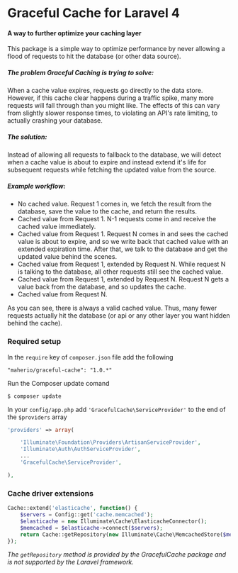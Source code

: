 Graceful Cache for Laravel 4
================

#### A way to further optimize your caching layer

This package is a simple way to optimize performance by never allowing a flood of requests to hit the database (or other data source).


##### The problem Graceful Caching is trying to solve:
When a cache value expires, requests go directly to the data store. However, if this cache clear happens during a traffic spike, many more requests will fall through than you might like. The effects of this can vary from slightly slower response times, to violating an API's rate limiting, to actually crashing your database.


##### The solution:
Instead of allowing all requests to fallback to the database, we will detect when a cache value is about to expire and instead extend it's life for subsequent requests while fetching the updated value from the source.

##### Example workflow:
* No cached value. Request 1 comes in, we fetch the result from the database, save the value to the cache, and return the results.
* Cached value from Request 1. N-1 requests come in and receive the cached value immediately.
* Cached value from Request 1. Request N comes in and sees the cached value is about to expire, and so we write back that cached value with an extended expiration time. After that, we talk to the database and get the updated value behind the scenes.
* Cached value from Request 1, extended by Request N. While request N is talking to the database, all other requests still see the cached value.
* Cached value from Request 1, extended by Request N. Request N gets a value back from the database, and so updates the cache.
* Cached value from Request N.

As you can see, there is always a valid cached value. Thus, many fewer requests actually hit the database (or api or any other layer you want hidden behind the cache).

### Required setup

In the `require` key of `composer.json` file add the following

    "maherio/graceful-cache": "1.0.*"

Run the Composer update comand

    $ composer update

In your `config/app.php` add `'GracefulCache\ServiceProvider'` to the end of the `$providers` array

```php
'providers' => array(

    'Illuminate\Foundation\Providers\ArtisanServiceProvider',
    'Illuminate\Auth\AuthServiceProvider',
    ...
    'GracefulCache\ServiceProvider',

),
```

### Cache driver extensions

```php
Cache::extend('elasticache', function() {
    $servers = Config::get('cache.memcached');
    $elasticache = new Illuminate\Cache\ElasticacheConnector();
    $memcached = $elasticache->connect($servers);
    return Cache::getRepository(new Illuminate\Cache\MemcachedStore($memcached, Config::get('cache.prefix')));
});
```

*The `getRepository` method is provided by the GracefulCache package and is not supported by the Laravel framework.*
